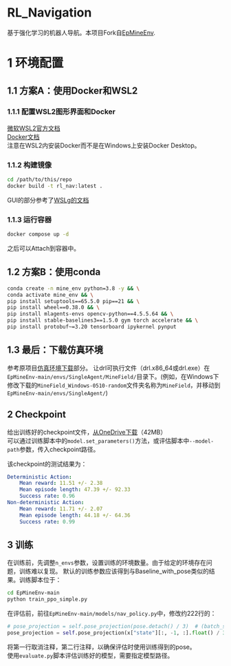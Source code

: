 # RL_Navigation
基于强化学习的机器人导航。本项目Fork自[EpMineEnv](https://github.com/DRL-CASIA/EpMineEnv).

# 1 环境配置
## 1.1 方案A：使用Docker和WSL2
### 1.1.1 配置WSL2图形界面和Docker
[微软WSL2官方文档](https://learn.microsoft.com/zh-cn/windows/wsl/tutorials/gui-apps)  
[Docker文档](https://docs.docker.com/engine/install/ubuntu/)  
注意在WSL2内安装Docker而不是在Windows上安装Docker Desktop。
### 1.1.2 构建镜像
```bash
cd /path/to/this/repo
docker build -t rl_nav:latest .
```
GUI的部分参考了[WSLg的文档](https://github.com/microsoft/wslg/blob/3a4c96cbe388267faf346d19470b453a817b05ac/samples/container/Containers.md)
### 1.1.3 运行容器
```bash
docker compose up -d
```
之后可以Attach到容器中。

## 1.2 方案B：使用conda
<!-- RUN conda create -n mine_env python=3.8 -y && \
    conda activate mine_env && \
    conda install -c conda-forge libstdcxx-ng -y && \
    pip install setuptools==65.5.0 pip==21 && \
    pip install wheel==0.38.0 && \
    pip install mlagents-envs opencv-python==4.5.5.64

RUN conda activate mine_env && \
    pip install stable-baselines3==1.5.0 gym numpy torch accelerate && \
    pip install protobuf~=3.20 -->
```bash
conda create -n mine_env python=3.8 -y && \
conda activate mine_env && \
pip install setuptools==65.5.0 pip==21 && \
pip install wheel==0.38.0 && \
pip install mlagents-envs opencv-python==4.5.5.64 && \
pip install stable-baselines3==1.5.0 gym torch accelerate && \
pip install protobuf~=3.20 tensorboard ipykernel pynput
```

## 1.3 最后：下载仿真环境
参考原项目[仿真环境下载](https://github.com/DRL-CASIA/EpMineEnv#%E4%BB%BF%E7%9C%9F%E7%8E%AF%E5%A2%83%E4%B8%8B%E8%BD%BD)部分。
让drl可执行文件（drl.x86_64或drl.exe）在`EpMineEnv-main/envs/SingleAgent/MineField/`目录下。(例如，在Windows下修改下载的`MineField_Windows-0510-random`文件夹名称为`MineField`，并移动到`EpMineEnv-main/envs/SingleAgent/`)

## 2 Checkpoint
给出训练好的checkpoint文件，[从OneDrive下载](https://mailsucasaccn-my.sharepoint.com/:u:/g/personal/fandongxuan24_mails_ucas_ac_cn/EbHp47b8brpIpzthzeWfSZABWClaWAvpYzJ_30BxhXycnA?e=ewSthC)（42MB）  
可以通过训练脚本中的`model.set_parameters()`方法，或评估脚本中`--model-path`参数，传入checkpoint路径。  

该checkpoint的测试结果为：
```yaml
Deterministic Action:
    Mean reward: 11.51 +/- 2.38
    Mean episode length: 47.39 +/- 92.33
    Success rate: 0.96
Non-deterministic Action:
    Mean reward: 11.71 +/- 2.07
    Mean episode length: 44.18 +/- 64.36
    Success rate: 0.99
```

## 3 训练

在训练前，先调整`n_envs`参数，设置训练的环境数量。由于给定的环境存在问题，训练难以复现。
默认的训练参数应该得到与Baseline_with_pose类似的结果。训练脚本位于：  
```bash
cd EpMineEnv-main
python train_ppo_simple.py
```
在评估前，前往`EpMineEnv-main/models/nav_policy.py`中，修改约222行的：
```python
# pose_projection = self.pose_projection(pose.detach() / 3)  # (batch_size, hidden_dim), avoid gradient
pose_projection = self.pose_projection(x["state"][:, -1, :].float() / 3)  # use real pose and normalize
```
将第一行取消注释，第二行注释，以确保评估时使用训练得到的pose。  
使用`evaluate.py`脚本评估训练好的模型，需要指定模型路径。  

